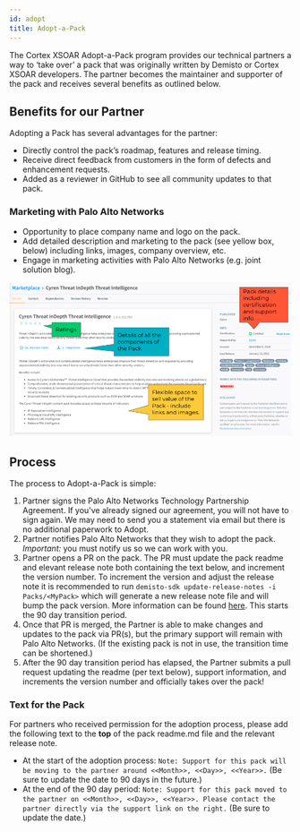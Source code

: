 ```yaml
---
id: adopt 
title: Adopt-a-Pack 
---
```


The Cortex XSOAR Adopt-a-Pack program provides our technical partners a way to ‘take over’ a pack that was originally written by Demisto or Cortex XSOAR developers. The partner becomes the maintainer and supporter of the pack and receives several benefits as outlined below.

## Benefits for our Partner
Adopting a Pack has several advantages for the partner:
- Directly control the pack’s roadmap, features and release timing.
- Receive direct feedback from customers in the form of defects and enhancement requests.
- Added as a reviewer in GitHub to see all community updates to that pack.

### Marketing with Palo Alto Networks
- Opportunity to place company name and logo on the pack.
- Add detailed description and marketing to the pack (see yellow box, below) including links, images, company overview, etc. 
- Engage in marketing activities with Palo Alto Networks (e.g. joint solution blog).

![pack example cyren](../doc_imgs/partners/packexample_cyren.png)

## Process
The process to Adopt-a-Pack is simple:
1. Partner signs the Palo Alto Networks Technology Partnership Agreement. If you've already signed our agreement, you will not have to sign again. We may need to send you a statement via email but there is no additional paperwork to Adopt. 
1. Partner notifies Palo Alto Networks that they wish to adopt the pack. *Important:* you must notify us so we can work with you. 
1. Partner opens a PR on the pack. The PR must update the pack readme and elevant release note both containing the text below, and increment the version number. To increment the version and adjust the release note it is recommended to run `demisto-sdk update-release-notes -i Packs/<MyPack>` which will generate a new release note file and will bump the pack version. More information can be found [here](..docs/documentation/release-notes). This starts the 90 day transition period. 
1. Once that PR is merged, the Partner is able to make changes and updates to the pack via PR(s), but the primary support will remain with Palo Alto Networks. (If the existing pack is not in use, the transition time can be shortened.) 
1. After the 90 day transition period has elapsed, the Partner submits a pull request updating the readme (per text below), support information, and increments the version number and officially takes over the pack!

### Text for the Pack
For partners who received permission for the adoption process, please add the following text to the **top** of the pack readme.md file and the relevant release note.
- At the start of the adoption process: `Note: Support for this pack will be moving to the partner around <<Month>>, <<Day>>, <<Year>>.` (Be sure to update the date to 90 days in the future.)
- At the end of the 90 day period: `Note: Support for this pack moved to the partner on <<Month>>, <<Day>>, <<Year>>. Please contact the partner directly via the support link on the right.` (Be sure to update the date.)
